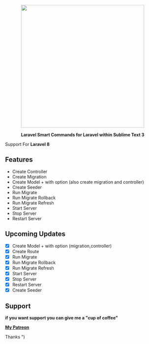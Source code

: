 <p align="center"><img src="https://res.cloudinary.com/aibnuhibban/image/upload/v1595054745/Github/Laravel%20Smart%20Command/icon_text_z0nwy5.png" width="400">
</p>
<p align="center"><b>Laravel Smart Commands for Laravel within Sublime Text 3</b></p>

<p>Support For <strong>Laravel 8</strong></p>

## Features

 - Create Controller
 - Create Migration
 - Create Model + with option (also create migration and controller)
 - Create Seeder
 - Run Migrate
 - Run Migrate Rollback
 - Run Migrate Refresh
 - Start Server
 - Stop Server
 - Restart Server

## Upcoming Updates

 - [x] Create Model + with option (migration,controller)
 - [x] Create Route
 - [x] Run Migrate
 - [x] Run Migrate Rollback
 - [x] Run Migrate Refresh
 - [x] Start Server
 - [x] Stop Server
 - [x] Restart Server
 - [x] Create Seeder

## Support
**if you want support you can give me a "cup of coffee"**

**[My Patreon](https://www.patreon.com/join/leenuksid)**

Thanks ")
